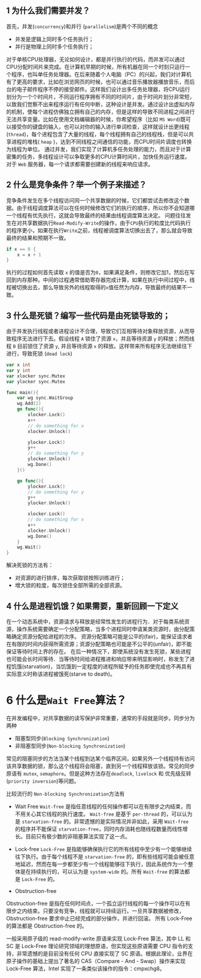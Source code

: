 ## 1 为什么我们需要并发？

首先，并发(`concurrency`)和并行 (`parallelism`)是两个不同的概念

- 并发是逻辑上同时多个任务执行；
- 并行是物理上同时多个任务执行；

对于单核CPU处理器，无论如何设计，都是并行执行的代码，而并发可以通过CPU分配时间片来完成。在计算机早期的时候，所有机器在同一个时刻只运行一个程序，也叫单任务处理器。在后来随着个人电脑（PC）的兴起，我们对计算机有了更高的要求，比如在浏览网页的时候，也可以通过音乐播放器播放音乐，而后台的电子邮件程序不停的接受邮件。这样我们设计出多任务处理器，将CPU运行划分为一个个时间片，不同运行程序拥有不同的时间片，由于时间片划分非常短，以致我们觉察不出来程序运行有任何中断，这种设计是并发。通过设计出虚拟内存的机制，使每个进程仿佛独立拥有自己的内存，但是这样的导致不同进程之间进行无法共享变量。比如在使用文档编辑器的时候，你希望程序（比如 `MS Word`)既可以接受你的键盘的输入，也可以对你的输入进行单词检查，这样就设计出更线程(`thread`)，每个进程包含了大量的线程，每个线程拥有自己的线程栈，但是可以共享进程的堆栈( `heap` )，达到不同线程之间通信的功能，而CPU时间片调度也转换为线程为单位。
通过并发，我们实现了计算机多任务处理的能力，而且对于计算密集的任务，多线程设计可以争取更多的CPU计算时间片，加快任务运行速度。对于 `Web` 服务器，每一个请求都需要创建新的线程来响应请求。

## 2 什么是竞争条件？举一个例子来描述？

竞争条件发生在多个线程访问同一个共享数据的时候，它们都尝试去修改这个数据。由于线程调度算法可以在任何时候修改它们的执行的顺序，所以你不会知道哪一个线程有优先执行，这就会导致最终的结果由线程调度算法决定。
问题往往发生在对共享数据执行`Read-Modify-Write`的操作，由于`CPU`执行的粒度比代码执行的程序更小，如果在执行`Write`之前，线程被调度算法切换出去了，那么就会导致最终的结果和预期不一致。

```go
if x == 0 {
    x = x + 1
}
```

执行的过程如何首先读取 `x` 的值是否为`0`，如果满足条件，则修改它加1，然后在写回到内存那种。中间的过程通常借助寄存器完成计算，如果在执行中间过程中，线程被切换出去，那么导致另外的线程取得的`x`值任然为内存，导致最终的结果不一致。

## 3 什么是死锁？编写一些代码是由死锁导致的；

由于并发执行线程或者进程设计不合理，导致它们互相等待对象释放资源，从而导致程序无法进行下去。假设线程 `A` 锁住了资源 `x`，并且等待资源 `y`
的释放；然而线程 `B` 目前锁住了资源 `y`, 并且等待资源 `x` 的释放。这样带来所有程序无法继续往下进行，导致死锁 (`dead lock`)

```go
var x int
var y int
var xlocker sync.Mutex
var ylocker sync.Mutex

func main(){
    var wg sync.WaitGroup
    wg.Add(2)
    go func(){
        xlocker.Lock()
        x++
        // do something for x
        xlocker.Unlock()

        ylocker.Lock()
        y++
        // do something for y
        ylocker.Unlock()
        wg.Done()
    }()

    go func(){
        ylocker.Lock()
        // do something for y
        y++
        ylocker.Unlock()

        xlocker.Lock()
        // do something for x
        x++
        xlocker.Unlock()
        wg.Done()
    }
    wg.Wait()
}
```

解决死锁的方法有：

- 对资源的进行排序，每次获取锁按照训练进行；
- 增大锁的粒度，每次锁住全部所需的全部资源。

## 4 什么是进程饥饿？如果需要，重新回顾一下定义

在一个动态系统中，资源请求与释放是经常性发生的进程行为．对于每类系统资源，操作系统需要确定一个分配策略，当多个进程同时申请某类资源时，由分配策略确定资源分配给进程的次序。 资源分配策略可能是公平的(fair)，能保证请求者在有限的时间内获得所需资源；资源分配策略也可能是不公平的(unfair)，即不能保证等待时间上界的存在。 在后一种情况下，即使系统没有发生死锁，某些进程也可能会长时间等待．当等待时间给进程推进和响应带来明显影响时，称发生了进程饥饿(starvation)，当饥饿到一定程度的进程所赋予的任务即使完成也不再具有实际意义时称该进程被饿死(starve to death)。

# 6 什么是`Wait Free`算法？

在并发编程中，对共享数据的读写保护非常重要，通常的手段就是同步。同步分为两种

- 阻塞型同步(`Blocking Synchronization`)
- 非阻塞型同步(`Non-blocking Synchronization`)

常见的阻塞同步的方法当某个线程到达某个临界区间，如果另外一个线程持有访问该共享数据的锁，那么这个线程将会阻塞，直到另一个线程释放该锁。常见的同步原语有 `mutex`, `semaphore`。但是这种方法存在`deadlock`, `livelock` 和 优先级反转 (`priority inversion`)等问题。

比较流行的 `Non-blocking Synchronization`方法有

- Wait Free
`Wait-free` 是指任意线程的任何操作都可以在有限步之内结束，而不用关心其它线程的执行速度。 `Wait-free` 是基于 `per-thread` 的，可以认为是 `starvation-free` 的。非常遗憾的是实际情况并非如此，采用 `Wait-free` 的程序并不能保证 `starvation-free`，同时内存消耗也随线程数量而线性增长。目前只有极少数的非阻塞算法实现了这一点。

- Lock-free
`Lock-Free` 是指能够确保执行它的所有线程中至少有一个能够继续往下执行。由于每个线程不是 `starvation-free` 的，即有些线程可能会被任意地延迟，然而在每一步都至少有一个线程能够往下执行，因此系统作为一个整体是在持续执行的，可以认为是 `system-wide` 的。所有 `Wait-free` 的算法都是 `Lock-Free` 的。

- Obstruction-free

Obstruction-free 是指在任何时间点，一个孤立运行线程的每一个操作可以在有限步之内结束。只要没有竞争，线程就可以持续运行。一旦共享数据被修改，Obstruction-free 要求中止已经完成的部分操作，并进行回滚。 所有 Lock-Free 的算法都是 Obstruction-free 的。

一般采用原子级的 read-modify-write 原语来实现 Lock-Free 算法，其中 LL 和 SC 是 Lock-Free 理论研究领域的理想原语，但实现这些原语需要 CPU 指令的支持，非常遗憾的是目前没有任何 CPU 直接实现了 SC 原语。根据此理论，业界在原子操作的基础上提出了著名的 CAS（Compare - And - Swap）操作来实现 Lock-Free 算法，Intel 实现了一条类似该操作的指令：cmpxchg8。